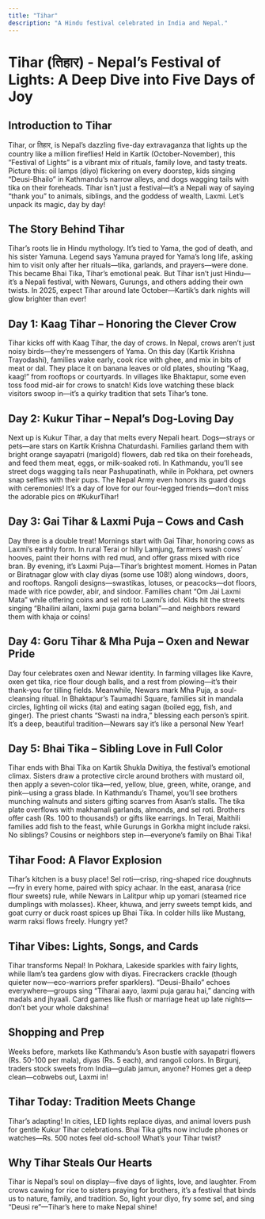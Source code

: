 ```yaml
---
title: "Tihar"
description: "A Hindu festival celebrated in India and Nepal."
---
```


# Tihar (तिहार) - Nepal’s Festival of Lights: A Deep Dive into Five Days of Joy

## Introduction to Tihar

Tihar, or तिहार, is Nepal’s dazzling five-day extravaganza that lights up the country like a million fireflies! Held in Kartik (October-November), this “Festival of Lights” is a vibrant mix of rituals, family love, and tasty treats. Picture this: oil lamps (diyo) flickering on every doorstep, kids singing “Deusi-Bhailo” in Kathmandu’s narrow alleys, and dogs wagging tails with tika on their foreheads. Tihar isn’t just a festival—it’s a Nepali way of saying “thank you” to animals, siblings, and the goddess of wealth, Laxmi. Let’s unpack its magic, day by day!

## The Story Behind Tihar

Tihar’s roots lie in Hindu mythology. It’s tied to Yama, the god of death, and his sister Yamuna. Legend says Yamuna prayed for Yama’s long life, asking him to visit only after her rituals—tika, garlands, and prayers—were done. This became Bhai Tika, Tihar’s emotional peak. But Tihar isn’t just Hindu—it’s a Nepali festival, with Newars, Gurungs, and others adding their own twists. In 2025, expect Tihar around late October—Kartik’s dark nights will glow brighter than ever!

## Day 1: Kaag Tihar – Honoring the Clever Crow

Tihar kicks off with Kaag Tihar, the day of crows. In Nepal, crows aren’t just noisy birds—they’re messengers of Yama. On this day (Kartik Krishna Trayodashi), families wake early, cook rice with ghee, and mix in bits of meat or dal. They place it on banana leaves or old plates, shouting “Kaag, kaag!” from rooftops or courtyards. In villages like Bhaktapur, some even toss food mid-air for crows to snatch! Kids love watching these black visitors swoop in—it’s a quirky tradition that sets Tihar’s tone.

## Day 2: Kukur Tihar – Nepal’s Dog-Loving Day

Next up is Kukur Tihar, a day that melts every Nepali heart. Dogs—strays or pets—are stars on Kartik Krishna Chaturdashi. Families garland them with bright orange sayapatri (marigold) flowers, dab red tika on their foreheads, and feed them meat, eggs, or milk-soaked roti. In Kathmandu, you’ll see street dogs wagging tails near Pashupatinath, while in Pokhara, pet owners snap selfies with their pups. The Nepal Army even honors its guard dogs with ceremonies! It’s a day of love for our four-legged friends—don’t miss the adorable pics on #KukurTihar!

## Day 3: Gai Tihar & Laxmi Puja – Cows and Cash

Day three is a double treat! Mornings start with Gai Tihar, honoring cows as Laxmi’s earthly form. In rural Terai or hilly Lamjung, farmers wash cows’ hooves, paint their horns with red mud, and offer grass mixed with rice bran. By evening, it’s Laxmi Puja—Tihar’s brightest moment. Homes in Patan or Biratnagar glow with clay diyas (some use 108!) along windows, doors, and rooftops. Rangoli designs—swastikas, lotuses, or peacocks—dot floors, made with rice powder, abir, and sindoor. Families chant “Om Jai Laxmi Mata” while offering coins and sel roti to Laxmi’s idol. Kids hit the streets singing “Bhailini ailani, laxmi puja garna bolani”—and neighbors reward them with khaja or coins!

## Day 4: Goru Tihar & Mha Puja – Oxen and Newar Pride

Day four celebrates oxen and Newar identity. In farming villages like Kavre, oxen get tika, rice flour dough balls, and a rest from plowing—it’s their thank-you for tilling fields. Meanwhile, Newars mark Mha Puja, a soul-cleansing ritual. In Bhaktapur’s Taumadhi Square, families sit in mandala circles, lighting oil wicks (ita) and eating sagan (boiled egg, fish, and ginger). The priest chants “Swasti na indra,” blessing each person’s spirit. It’s a deep, beautiful tradition—Newars say it’s like a personal New Year!

## Day 5: Bhai Tika – Sibling Love in Full Color

Tihar ends with Bhai Tika on Kartik Shukla Dwitiya, the festival’s emotional climax. Sisters draw a protective circle around brothers with mustard oil, then apply a seven-color tika—red, yellow, blue, green, white, orange, and pink—using a grass blade. In Kathmandu’s Thamel, you’ll see brothers munching walnuts and sisters gifting scarves from Asan’s stalls. The tika plate overflows with makhamali garlands, almonds, and sel roti. Brothers offer cash (Rs. 100 to thousands!) or gifts like earrings. In Terai, Maithili families add fish to the feast, while Gurungs in Gorkha might include raksi. No siblings? Cousins or neighbors step in—everyone’s family on Bhai Tika!

## Tihar Food: A Flavor Explosion

Tihar’s kitchen is a busy place! Sel roti—crisp, ring-shaped rice doughnuts—fry in every home, paired with spicy achaar. In the east, anarasa (rice flour sweets) rule, while Newars in Lalitpur whip up yomari (steamed rice dumplings with molasses). Kheer, khuwa, and jerry sweets tempt kids, and goat curry or duck roast spices up Bhai Tika. In colder hills like Mustang, warm raksi flows freely. Hungry yet?

## Tihar Vibes: Lights, Songs, and Cards

Tihar transforms Nepal! In Pokhara, Lakeside sparkles with fairy lights, while Ilam’s tea gardens glow with diyas. Firecrackers crackle (though quieter now—eco-warriors prefer sparklers). “Deusi-Bhailo” echoes everywhere—groups sing “Tiharai aayo, laxmi puja garau hai,” dancing with madals and jhyaali. Card games like flush or marriage heat up late nights—don’t bet your whole dakshina!

## Shopping and Prep

Weeks before, markets like Kathmandu’s Ason bustle with sayapatri flowers (Rs. 50-100 per mala), diyas (Rs. 5 each), and rangoli colors. In Birgunj, traders stock sweets from India—gulab jamun, anyone? Homes get a deep clean—cobwebs out, Laxmi in!

## Tihar Today: Tradition Meets Change

Tihar’s adapting! In cities, LED lights replace diyas, and animal lovers push for gentle Kukur Tihar celebrations. Bhai Tika gifts now include phones or watches—Rs. 500 notes feel old-school! What’s your Tihar twist?

## Why Tihar Steals Our Hearts

Tihar is Nepal’s soul on display—five days of lights, love, and laughter. From crows cawing for rice to sisters praying for brothers, it’s a festival that binds us to nature, family, and tradition. So, light your diyo, fry some sel, and sing “Deusi re”—Tihar’s here to make Nepal shine!